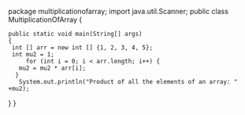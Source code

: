 
package multiplicationofarray;
import java.util.Scanner;
public class MultiplicationOfArray 
{
    
    public static void main(String[] args) 
    {               
     int [] arr = new int [] {1, 2, 3, 4, 5};  
     int mu2 = 1;  
         for (int i = 0; i < arr.length; i++) {  
       mu2 = mu2 * arr[i];  
      }  
       System.out.println("Product of all the elements of an array: " +mu2);  
  }
}   
  
